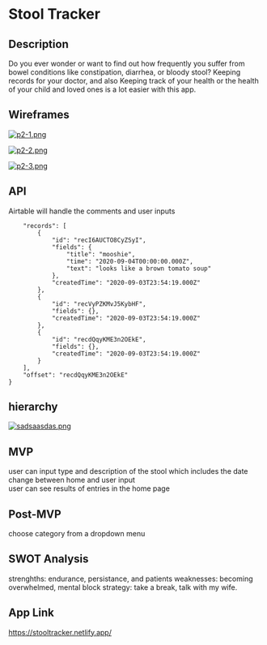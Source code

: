 # Stool Tracker

## Description 
Do you ever wonder or want to find out how frequently you suffer from bowel conditions like constipation, diarrhea, or bloody stool? Keeping records for your doctor, and also Keeping track of your health or the health of your child and loved ones is a lot easier with this app.

## Wireframes
[![p2-1.png](https://i.postimg.cc/K8gC1dVz/p2-1.png)](https://postimg.cc/ZW4wgDJt)

[![p2-2.png](https://i.postimg.cc/ZKXMzwRh/p2-2.png)](https://postimg.cc/9rtpGtZx)

[![p2-3.png](https://i.postimg.cc/KYDqLF5Z/p2-3.png)](https://postimg.cc/yJWy4M55)

## API 
Airtable will handle the comments and user inputs
```{
    "records": [
        {
            "id": "recI6AUCTO8CyZSyI",
            "fields": {
                "title": "mooshie",
                "time": "2020-09-04T00:00:00.000Z",
                "text": "looks like a brown tomato soup"
            },
            "createdTime": "2020-09-03T23:54:19.000Z"
        },
        {
            "id": "recVyPZKMvJ5KybHF",
            "fields": {},
            "createdTime": "2020-09-03T23:54:19.000Z"
        },
        {
            "id": "recdQqyKME3n2OEkE",
            "fields": {},
            "createdTime": "2020-09-03T23:54:19.000Z"
        }
    ],
    "offset": "recdQqyKME3n2OEkE"
}
```
## hierarchy
[![sadsaasdas.png](https://i.postimg.cc/c4f21zJZ/sadsaasdas.png)](https://postimg.cc/9rFJJJTN)

## MVP
user can input type and description of the stool which includes the date <br>
change between home and user input <br>
user can see results of entries in the home page

## Post-MVP 
choose category from a dropdown menu

## SWOT Analysis
strenghths: endurance, persistance, and patients
weaknesses: becoming overwhelmed, mental block
strategy: take a break, talk with my wife.

## App Link
https://stooltracker.netlify.app/

